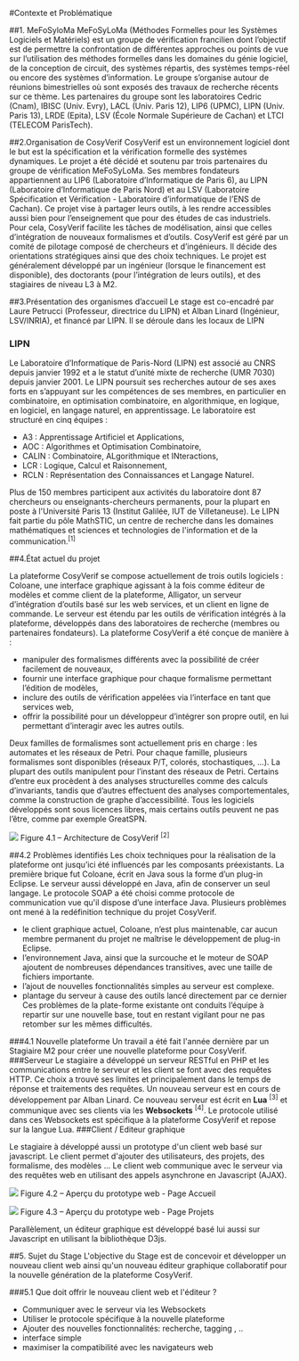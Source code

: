 


#Contexte et Problématique


##1. MeFoSyloMa
MeFoSyLoMa (Méthodes Formelles pour les Systèmes Logiciels et Matériels) est un groupe de vérification francilien dont l’objectif est de permettre la confrontation de différentes approches ou points de vue sur l’utilisation des méthodes formelles dans les domaines du génie logiciel, de la conception de circuit, des systèmes répartis, des systèmes temps-réel ou encore des systèmes d’information.
Le groupe s’organise autour de réunions bimestrielles où sont exposés des travaux de recherche récents sur ce thème. Les partenaires du groupe sont les laboratoires Cedric (Cnam), IBISC (Univ. Evry), LACL (Univ. Paris 12), LIP6 (UPMC), LIPN (Univ. Paris 13), LRDE (Epita), LSV (École Normale Supérieure de Cachan) et LTCI (TELECOM ParisTech).

##2.Organisation de CosyVerif
CosyVerif est un environnement logiciel dont le but est la spécification et la vérification formelle des systèmes dynamiques. Le projet a été décidé et soutenu par trois partenaires du groupe de vérification MeFoSyLoMa.
Ses membres fondateurs appartiennent au LIP6 (Laboratoire d’Informatique de Paris 6), au LIPN (Laboratoire d’Informatique de Paris Nord) et au LSV (Laboratoire Spécification et Vérification - Laboratoire d’informatique de l’ENS de Cachan).
Ce projet vise à partager leurs outils, à les rendre accessibles aussi bien pour l’enseignement que pour des études de cas industriels. Pour cela, CosyVerif facilite les tâches de modélisation, ainsi que celles d’intégration de nouveaux formalismes et d’outils.
CosyVerif est géré par un comité de pilotage composé de chercheurs et d’ingénieurs. Il décide des orientations stratégiques ainsi que des choix techniques. Le projet est généralement développé par un ingénieur (lorsque le financement est disponible), des doctorants (pour l’intégration de leurs outils), et des stagiaires de niveau L3 à
M2.

##3.Présentation des organismes d’accueil
Le stage est co-encadré par Laure Petrucci (Professeur, directrice du LIPN) et Alban Linard (Ingénieur, LSV/INRIA), et financé par LIPN. Il se déroule dans les locaux de LIPN 
### LIPN
Le Laboratoire d’Informatique de Paris-Nord (LIPN) est associé au CNRS depuis janvier 1992 et a le statut d’unité mixte de recherche (UMR 7030) depuis janvier 2001. Le LIPN poursuit ses recherches autour de ses axes forts en s’appuyant sur les compétences de ses membres, en particulier en combinatoire, en optimisation combinatoire, en algorithmique, en logique, en logiciel, en langage naturel, en apprentissage. Le laboratoire est structuré en cinq équipes :

 - A3 : Apprentissage Artificiel et Applications, 
 - AOC : Algorithmes et Optimisation Combinatoire,
 - CALIN : Combinatoire, ALgorithmique et INteractions,
 - LCR : Logique, Calcul et Raisonnement,
 - RCLN : Représentation des Connaissances et Langage Naturel.

Plus de 150 membres participent aux activités du laboratoire dont 87 chercheurs ou enseignants-chercheurs permanents, pour la plupart en poste à l'Université Paris 13 (Institut Galilée, IUT de Villetaneuse).
Le LIPN fait partie du pôle MathSTIC, un centre de recherche dans les domaines mathématiques et sciences et technologies de l'information et de la communication.<sup>[1]</sup>

##4.État actuel du projet

La plateforme CosyVerif se compose actuellement de trois outils logiciels : Coloane, une interface graphique agissant à la fois comme éditeur de modèles et comme client de la plateforme, Alligator, un serveur d’intégration d’outils basé sur les web services, et un client en ligne de commande. Le serveur est étendu par les outils de vérification intégrés à la plateforme, développés dans des laboratoires de recherche (membres ou partenaires
fondateurs).
La plateforme CosyVerif a été conçue de manière à :

 - manipuler des formalismes différents avec la possibilité de créer facilement de nouveaux,
 - fournir une interface graphique pour chaque formalisme permettant l’édition de modèles,
 - inclure des outils de vérification appelées via l’interface en tant que services web,
 - offrir la possibilité pour un développeur d’intégrer son propre outil, en lui permettant d’interagir avec les autres outils.

Deux familles de formalismes sont actuellement pris en charge : les automates et les réseaux de Petri. Pour chaque famille, plusieurs formalismes sont disponibles (réseaux P/T, colorés, stochastiques, ...). La plupart des outils manipulent pour l’instant des réseaux de Petri. Certains d’entre eux procèdent à des analyses structurelles comme des calculs d’invariants, tandis que d’autres effectuent des analyses comportementales, comme la construction de graphe d’accessibilité. Tous les logiciels développés sont sous licences libres, mais certains outils peuvent ne pas l’être, comme par exemple GreatSPN.

![](https://lh3.googleusercontent.com/-LWutJGUjfoU/VVWlD-j3TKI/AAAAAAAAAi8/YqYKQAkDWfQ/s0/cosyverif.JPG "")
Figure 4.1 – Architecture de CosyVerif <sup>[2]</sup>

##4.2 Problèmes identifiés
Les choix techniques pour la réalisation de la plateforme ont jusqu’ici été influencés par les composants préexistants. La première brique fut Coloane, écrit en Java sous la forme d’un plug-in Eclipse. Le serveur aussi développé en Java, afin de conserver un seul langage. 
Le protocole SOAP a été choisi comme protocole de communication vue qu'il dispose d’une interface Java.
Plusieurs problèmes ont mené à la redéfinition technique du projet CosyVerif.

 - le client graphique actuel, Coloane, n’est plus maintenable, car aucun membre permanent du projet ne maîtrise le développement de plug-in Eclipse.
 - l’environnement Java, ainsi que la surcouche et le moteur de SOAP ajoutent de nombreuses dépendances transitives, avec une taille de fichiers importante.
 - l’ajout de nouvelles fonctionnalités simples au serveur est complexe.
 - plantage du serveur à cause des outils lancé directement par ce dernier
Ces problèmes de la plate-forme existante ont conduits l’équipe à repartir sur une nouvelle base, tout en restant vigilant pour ne pas retomber sur les mêmes difficultés. 

###4.1 Nouvelle plateforme
Un travail a été fait l'année dernière par un Stagiaire M2 pour créer une nouvelle plateforme pour CosyVerif.
###Serveur
 Le stagiaire a développé un serveur RESTful en PHP et les communications entre le serveur et les client se font avec des requêtes HTTP.
Ce choix a trouvé ses limites et principalement dans le temps de réponse et traitements des requêtes.
Un nouveau serveur est en cours de développement par Alban Linard. Ce nouveau serveur est écrit en **Lua** <sup>[3]</sup> et communique avec ses clients via les **Websockets** <sup>[4]</sup>. Le protocole utilisé dans ces Websockets est spécifique à la plateforme CosyVerif et repose sur la langue Lua.
###Client / Editeur graphique

Le stagiaire à développé aussi un prototype d'un client web basé sur javascript.
Le client permet d'ajouter des utilisateurs, des projets, des formalisme, des modèles ...
Le client web communique avec le serveur via des requêtes web en utilisant des appels asynchrone en Javascript (AJAX).

![](https://lh3.googleusercontent.com/-j4XGKhLR09U/VVWwIpsKpLI/AAAAAAAAAjQ/QpXFF1Oy-d8/s0/webclient.JPG)
Figure 4.2 – Aperçu du prototype web - Page Accueil

![](https://lh3.googleusercontent.com/_d4CdJoMKl6WFS99C6uWE1C2Tf40_QnD0UvLlhtgTB0=s0)
Figure 4.3 – Aperçu du prototype web - Page Projets

Parallèlement, un éditeur graphique est développé basé lui aussi sur Javascript en utilisant la bibliothèque D3js.


##5. Sujet du Stage
L'objective du Stage est de concevoir et développer un nouveau client web ainsi qu'un nouveau éditeur graphique collaboratif pour la nouvelle génération de la plateforme CosyVerif.

###5.1 Que doit offrir le nouveau client web et l'éditeur ?

 - Communiquer avec le serveur via les Websockets
 - Utiliser le protocole spécifique à la nouvelle plateforme
 - Ajouter des nouvelles fonctionnalités: recherche, tagging , ..
 - interface simple 
 - maximiser la compatibilité avec les navigateurs web

